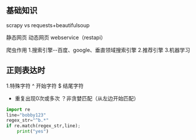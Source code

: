 ## 基础知识
scrapy vs requests+beautifulsoup

静态网页
动态网页
webservice（restapi）

爬虫作用
1.搜索引擎--百度、google、垂直领域搜索引擎
2.推荐引擎
3.机器学习


## 正则表达时
1.特殊字符
^ 开始字符
$ 结尾字符
* 重复出现0次或多次
？非贪婪匹配（从左边开始匹配）
```python
import re
line="bobby123"
regex_str="^b.*"
if re.match(regex_str,line);
	print("yes")
```


